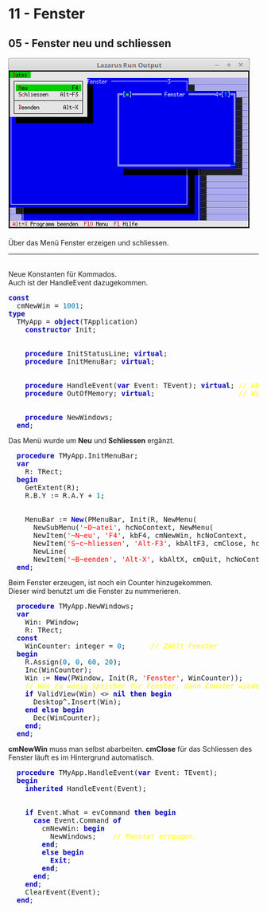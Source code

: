 <html>
    <b><h1>11 - Fenster</h1></b>
    <b><h2>05 - Fenster neu und schliessen</h2></b>
<img src="image.png" alt="Selfhtml"><br><br>
Über das Menü Fenster erzeigen und schliessen.<br>
<hr><br>
Neue Konstanten für Kommados.<br>
Auch ist der HandleEvent dazugekommen.<br>
<pre><code=pascal><b><font color="0000BB">const</font></b>
  cmNewWin = <font color="#0077BB">1001</font>;
<b><font color="0000BB">type</font></b>
  TMyApp = <b><font color="0000BB">object</font></b>(TApplication)
    <b><font color="0000BB">constructor</font></b> Init;
<br>
    <b><font color="0000BB">procedure</font></b> InitStatusLine; <b><font color="0000BB">virtual</font></b>;
    <b><font color="0000BB">procedure</font></b> InitMenuBar; <b><font color="0000BB">virtual</font></b>;
<br>
    <b><font color="0000BB">procedure</font></b> HandleEvent(<b><font color="0000BB">var</font></b> Event: TEvent); <b><font color="0000BB">virtual</font></b>; <i><font color="#FFFF00">// Abarbeitung Kommandos</font></i>
    <b><font color="0000BB">procedure</font></b> OutOfMemory; <b><font color="0000BB">virtual</font></b>;                    <i><font color="#FFFF00">// Wird aufgerufen, wen Speicher überläuft.</font></i>
<br>
    <b><font color="0000BB">procedure</font></b> NewWindows;
  <b><font color="0000BB">end</font></b>;</code></pre>
Das Menü wurde um <b>Neu</b> und <b>Schliessen</b> ergänzt.<br>
<pre><code=pascal>  <b><font color="0000BB">procedure</font></b> TMyApp.InitMenuBar;
  <b><font color="0000BB">var</font></b>
    R: TRect;
  <b><font color="0000BB">begin</font></b>
    GetExtent(R);
    R.B.Y := R.A.Y + <font color="#0077BB">1</font>;
<br>
    MenuBar := <b><font color="0000BB">New</font></b>(PMenuBar, Init(R, NewMenu(
      NewSubMenu(<font color="#FF0000">'~D~atei'</font>, hcNoContext, NewMenu(
      NewItem(<font color="#FF0000">'~N~eu'</font>, <font color="#FF0000">'F4'</font>, kbF4, cmNewWin, hcNoContext,
      NewItem(<font color="#FF0000">'S~c~hliessen'</font>, <font color="#FF0000">'Alt-F3'</font>, kbAltF3, cmClose, hcNoContext,
      NewLine(
      NewItem(<font color="#FF0000">'~B~eenden'</font>, <font color="#FF0000">'Alt-X'</font>, kbAltX, cmQuit, hcNoContext, <b><font color="0000BB">nil</font></b>))))), <b><font color="0000BB">nil</font></b>))));
  <b><font color="0000BB">end</font></b>;</code></pre>
Beim Fenster erzeugen, ist noch ein Counter hinzugekommen.<br>
Dieser wird benutzt um die Fenster zu nummerieren.<br>
<pre><code=pascal>  <b><font color="0000BB">procedure</font></b> TMyApp.NewWindows;
  <b><font color="0000BB">var</font></b>
    Win: PWindow;
    R: TRect;
  <b><font color="0000BB">const</font></b>
    WinCounter: integer = <font color="#0077BB">0</font>;      <i><font color="#FFFF00">// Zählt Fenster</font></i>
  <b><font color="0000BB">begin</font></b>
    R.Assign(<font color="#0077BB">0</font>, <font color="#0077BB">0</font>, <font color="#0077BB">60</font>, <font color="#0077BB">20</font>);
    Inc(WinCounter);
    Win := <b><font color="0000BB">New</font></b>(PWindow, Init(R, <font color="#FF0000">'Fenster'</font>, WinCounter));
    <i><font color="#FFFF00">// Wen zu wenig Speicher für Fenster, dann Counter wieder -1.</font></i>
    <b><font color="0000BB">if</font></b> ValidView(Win) <> <b><font color="0000BB">nil</font></b> <b><font color="0000BB">then</font></b> <b><font color="0000BB">begin</font></b>
      Desktop^.Insert(Win);
    <b><font color="0000BB">end</font></b> <b><font color="0000BB">else</font></b> <b><font color="0000BB">begin</font></b>
      Dec(WinCounter);
    <b><font color="0000BB">end</font></b>;
  <b><font color="0000BB">end</font></b>;</code></pre>
<b>cmNewWin</b> muss man selbst abarbeiten. <b>cmClose</b> für das Schliessen des Fenster läuft es im Hintergrund automatisch.<br>
<pre><code=pascal>  <b><font color="0000BB">procedure</font></b> TMyApp.HandleEvent(<b><font color="0000BB">var</font></b> Event: TEvent);
  <b><font color="0000BB">begin</font></b>
    <b><font color="0000BB">inherited</font></b> HandleEvent(Event);
<br>
    <b><font color="0000BB">if</font></b> Event.What = evCommand <b><font color="0000BB">then</font></b> <b><font color="0000BB">begin</font></b>
      <b><font color="0000BB">case</font></b> Event.Command <b><font color="0000BB">of</font></b>
        cmNewWin: <b><font color="0000BB">begin</font></b>
          NewWindows;    <i><font color="#FFFF00">// Fenster erzeugen.</font></i>
        <b><font color="0000BB">end</font></b>;
        <b><font color="0000BB">else</font></b> <b><font color="0000BB">begin</font></b>
          <b><font color="0000BB">Exit</font></b>;
        <b><font color="0000BB">end</font></b>;
      <b><font color="0000BB">end</font></b>;
    <b><font color="0000BB">end</font></b>;
    ClearEvent(Event);
  <b><font color="0000BB">end</font></b>;</code></pre>
<br>
</html>
